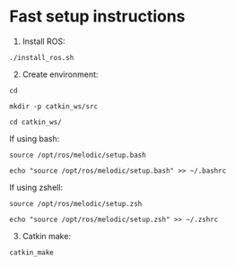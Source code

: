 # Fast setup instructions

1. Install ROS:

`./install_ros.sh`

2. Create environment:

`cd`

`mkdir -p catkin_ws/src`

`cd catkin_ws/`

If using bash:

`source /opt/ros/melodic/setup.bash`

`echo "source /opt/ros/melodic/setup.bash" >> ~/.bashrc`

If using zshell:

`source /opt/ros/melodic/setup.zsh`

`echo "source /opt/ros/melodic/setup.zsh" >> ~/.zshrc`

3. Catkin make:

`catkin_make`

